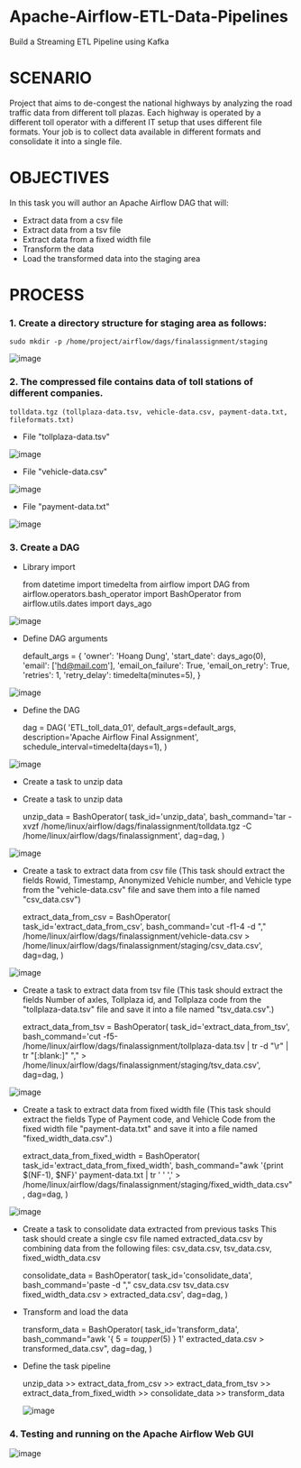 # Apache-Airflow-ETL-Data-Pipelines
Build a Streaming ETL Pipeline using Kafka

# SCENARIO
Project that aims to de-congest the national highways by analyzing the road traffic data from different toll plazas. Each highway is operated by a different toll operator with a different IT setup that uses different file formats. Your job is to collect data available in different formats and consolidate it into a single file.

# OBJECTIVES
In this task you will author an Apache Airflow DAG that will:
- Extract data from a csv file
- Extract data from a tsv file
- Extract data from a fixed width file
- Transform the data
- Load the transformed data into the staging area

# PROCESS
### 1. Create a directory structure for staging area as follows:

    sudo mkdir -p /home/project/airflow/dags/finalassignment/staging
    
![image](https://github.com/CodeWorld-X/Apache-Airflow-ETL-Data-Pipelines/assets/129016922/5baa5ae1-0e12-4786-aca9-b2421d385fd6)

### 2. The compressed file contains data of toll stations of different companies.

    tolldata.tgz (tollplaza-data.tsv, vehicle-data.csv, payment-data.txt, fileformats.txt)
    
- File "tollplaza-data.tsv"

![image](https://github.com/CodeWorld-X/Apache-Airflow-ETL-Data-Pipelines/assets/129016922/bd32978c-9e29-4505-a223-152babc1661c)

- File "vehicle-data.csv"
  
![image](https://github.com/CodeWorld-X/Apache-Airflow-ETL-Data-Pipelines/assets/129016922/b0f618a7-c0bc-4ab0-8bdd-525aac72c42d)

- File "payment-data.txt"
  
![image](https://github.com/CodeWorld-X/Apache-Airflow-ETL-Data-Pipelines/assets/129016922/821ff660-f01e-4f93-b54b-e1b0f741e9fc)

### 3. Create a DAG

* Library import

    from datetime import timedelta 
    from airflow import DAG 
    from airflow.operators.bash_operator import BashOperator 
    from airflow.utils.dates import days_ago
  
![image](https://github.com/CodeWorld-X/Apache-Airflow-ETL-Data-Pipelines/assets/129016922/54649443-4eb4-408a-80ee-fa178097b0ca)

* Define DAG arguments
  
    default_args = { 
    'owner': 'Hoang Dung', 
    'start_date': days_ago(0), 
    'email': ['hd@mail.com'], 
    'email_on_failure': True, 
    'email_on_retry': True, 
    'retries': 1, 
    'retry_delay': timedelta(minutes=5), 
    }
  
![image](https://github.com/CodeWorld-X/Apache-Airflow-ETL-Data-Pipelines/assets/129016922/3d10fd9b-f179-4ef7-99b8-cde4bd6d3139)

* Define the DAG
  
    dag = DAG( 
    'ETL_toll_data_01', 
    default_args=default_args, 
    description='Apache Airflow Final Assignment', 
    schedule_interval=timedelta(days=1), 
    )
  
![image](https://github.com/CodeWorld-X/Apache-Airflow-ETL-Data-Pipelines/assets/129016922/87dbab79-1a64-4570-acce-21b0a23c924f)

* Create a task to unzip data
  
- Create a task to unzip data
  
    unzip_data = BashOperator( 
    task_id='unzip_data', 
    bash_command='tar -xvzf /home/linux/airflow/dags/finalassignment/tolldata.tgz -C /home/linux/airflow/dags/finalassignment', 
    dag=dag, 
    )
  
![image](https://github.com/CodeWorld-X/Apache-Airflow-ETL-Data-Pipelines/assets/129016922/7ad18ebc-e025-45fa-9809-e5ba310987a9)

- Create a task to extract data from csv file (This task should extract the fields Rowid, Timestamp, Anonymized Vehicle number, and Vehicle type from the "vehicle-data.csv" file and save them into a file named "csv_data.csv")
  
    extract_data_from_csv = BashOperator( 
    task_id='extract_data_from_csv', 
    bash_command='cut -f1-4 -d "," /home/linux/airflow/dags/finalassignment/vehicle-data.csv > /home/linux/airflow/dags/finalassignment/staging/csv_data.csv', 
    dag=dag, 
    )
  
![image](https://github.com/CodeWorld-X/Apache-Airflow-ETL-Data-Pipelines/assets/129016922/981427ce-f7ea-46b3-923b-8a7d3c7f6311)

- Create a task to extract data from tsv file (This task should extract the fields Number of axles, Tollplaza id, and Tollplaza code from the "tollplaza-data.tsv" file and save it into a file named "tsv_data.csv".)
  
    extract_data_from_tsv = BashOperator( 
    task_id='extract_data_from_tsv', 
    bash_command='cut -f5- /home/linux/airflow/dags/finalassignment/tollplaza-data.tsv | tr -d "\r" | tr "[:blank:]" "," > /home/linux/airflow/dags/finalassignment/staging/tsv_data.csv', 
    dag=dag, 
    )
  
![image](https://github.com/CodeWorld-X/Apache-Airflow-ETL-Data-Pipelines/assets/129016922/94686cec-6cc5-447f-924b-8628f380433f)

- Create a task to extract data from fixed width file (This task should extract the fields Type of Payment code, and Vehicle Code from the fixed width file "payment-data.txt" and save it into a file named "fixed_width_data.csv".)
  
    extract_data_from_fixed_width = BashOperator(
    task_id='extract_data_from_fixed_width',
    bash_command="awk '{print $(NF-1), $NF}' payment-data.txt | tr ' ' ',' > /home/linux/airflow/dags/finalassignment/staging/fixed_width_data.csv",
    dag=dag,
    )
  
![image](https://github.com/CodeWorld-X/Apache-Airflow-ETL-Data-Pipelines/assets/129016922/dd617bf5-d41a-4fa1-85bd-5d0ebeec21c4)

- Create a task to consolidate data extracted from previous tasks
This task should create a single csv file named extracted_data.csv by combining data from the following files: csv_data.csv, tsv_data.csv, fixed_width_data.csv

    consolidate_data = BashOperator(
    task_id='consolidate_data',
    bash_command='paste -d "," csv_data.csv tsv_data.csv fixed_width_data.csv > extracted_data.csv',
    dag=dag,
    )

- Transform and load the data
  
    transform_data = BashOperator(
    task_id='transform_data',
    bash_command="awk '{ $5 = toupper($5) } 1' extracted_data.csv > transformed_data.csv",
    dag=dag,
    )
  
- Define the task pipeline
  
    unzip_data >> extract_data_from_csv >> extract_data_from_tsv >> extract_data_from_fixed_width >> consolidate_data >> transform_data

  ![image](https://github.com/CodeWorld-X/Apache-Airflow-ETL-Data-Pipelines/assets/129016922/0fe55520-52f4-4eb7-abe8-eca1ad84e87c)

### 4. Testing and running on the Apache Airflow Web GUI

![image](https://github.com/CodeWorld-X/Apache-Airflow-ETL-Data-Pipelines/assets/129016922/f3ad88be-6509-42f0-8fea-4bf794d9129e)











